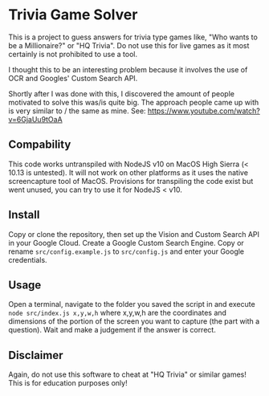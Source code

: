 # Trivia Game Solver
This is a project to guess answers for trivia type games like, "Who wants to be a Millionaire?" or "HQ Trivia". Do not use this for live games as it most certainly is not prohibited to use a tool.

I thought this to be an interesting problem because it involves the use of OCR and Googles' Custom Search API.

Shortly after I was done with this, I discovered the amount of people motivated to solve this was/is quite big. The approach people came up with is very similar to / the same as mine. See: https://www.youtube.com/watch?v=6GjaUu9tOaA

## Compability
This code works untranspiled with NodeJS v10 on MacOS High Sierra (< 10.13 is untested). It will not work on other platforms as it uses the native screencapture tool of MacOS. Provisions for transpiling the code exist but went unused, you can try to use it for NodeJS < v10.

## Install
Copy or clone the repository, then set up the Vision and Custom Search API in your Google Cloud. Create a Google Custom Search Engine. Copy or rename `src/config.example.js` to `src/config.js` and enter your Google credentials.

## Usage
Open a terminal, navigate to the folder you saved the script in and execute `node src/index.js x,y,w,h` where x,y,w,h are the coordinates and dimensions of the portion of the screen you want to capture (the part with a question). Wait and make a judgement if the answer is correct.

## Disclaimer
Again, do not use this software to cheat at "HQ Trivia" or similar games! This is for education purposes only!